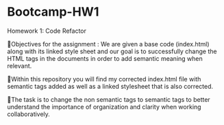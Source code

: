 # Bootcamp-HW1
Homework 1: Code Refactor

🌟Objectives for the assignment : We are given a base code (index.html) along with its linked style sheet and our 
goal is to successfully change the HTML tags in the documents in order to add semantic meaning when relevant.

🌟Within this repository you will find my corrected index.html file with semantic tags added as well as a linked
stylesheet that is also corrected.

🌟The task is to change the non semantic tags to semantic tags to better understand the importance of organization and clarity when working collaboratively. 